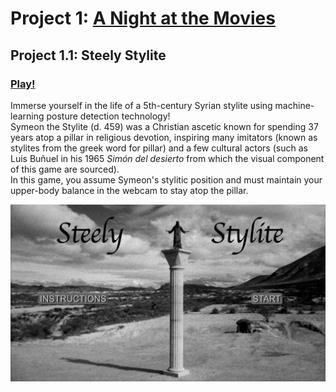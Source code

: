 # Project 1: [A Night at the Movies](https://github.com/ylliez/CART263/tree/main/projects/proj01_movieNight)

## Project 1.1: Steely Stylite

### [Play!](https://ylliez.github.io/CART263/projects/proj01_movieNight/proj01_steelyStylite/)

Immerse yourself in the life of a 5th-century Syrian stylite using machine-learning posture detection technology!<br>
Symeon the Stylite (d. 459) was a Christian ascetic known for spending 37 years atop a pillar in religious devotion, inspiring many imitators (known as stylites from the greek word for pillar) and a few cultural actors (such as Luis Buñuel in his 1965 *Simón del desierto* from which the visual component of this game are sourced).<br>
In this game, you assume Symeon's stylitic position and must maintain your upper-body balance in the webcam to stay atop the pillar.<br>

![Title Page](https://github.com/ylliez/CART263/blob/main/projects/proj01_movieNight/proj01_steelyStylite/assets/screenshots/ss_title.png?raw=true)
